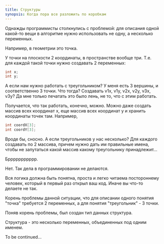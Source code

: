 ```yaml
---
title: Структуры
synopsis: Когда пора все разложить по коробкам
---
```


Однажды программисты столкнулись с проблемой: для описания одной какой-то вещи в алгоритме нужно использовать не одну, а несколько переменных. 
     
Например, в геометрии это точка. 

У точки на плоскости 2 координаты, в пространстве вообще три. Т.е. для каждой такой точки нужно создавать 2 переменных:

````C++
int x; 
int y;
````
     
А если нам нужно работать с треугольником? У меня есть 3 вершины, и соответственно 3 точки. Что тогда? Создавать v1x, v1y, v2x, v2y, v3x, v3y? Да мне только печатать это было лень, не то, что с этим работать.
     
Получается, что так работать, конечно, можно. Можно даже создать массив всех координат x, еще массив всех координат y
и хранить координаты точек там. Например,

````C++
int coordX[3];
int coordY[3];
````
Вроде бы, сносно. А если треугольников у нас несколько? Для каждого создавать по 2 массива, причем нужно дать им правильные имена, чтобы не запутаться какой массив какому треугольнику принадлежит...

Бррррррррррр.
     
Нет. Так дела в программировании не делаются.

Вся логика должна быть понятна, проста и легко читаема постороннему человек, который в первый раз открыл ваш код. Иначе вы что-то делаете не так.
     
Корень проблемы данной ситуации, что для описании одного понятия "точка" требуется 2 переменных, а для понятия "треугольник" - 3 точки.
     
Поняв корень проблемы, был создан тип данных структура.

Структура - это несколько переменных, объединенных под одним именем.

To be continued...
